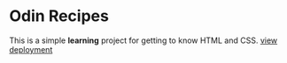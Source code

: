 # Odin Recipes
This is a simple **learning** project for getting to know HTML and CSS.
[view deployment](https://solovlad.github.io/odin-recipes/)